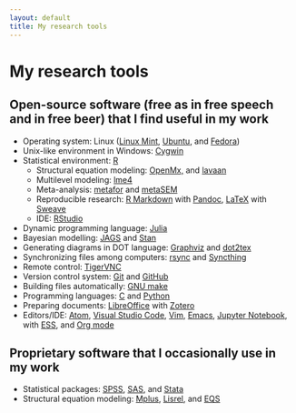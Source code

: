 ```yaml
---
layout: default
title: My research tools
---
```


My research tools
======================

## Open-source software (free as in free speech and in free beer) that I find useful in my work

* Operating system: Linux ([Linux Mint](http://linuxmint.com/), [Ubuntu](https://www.ubuntu.com/), and [Fedora](http://fedoraproject.org/))
* Unix-like environment in Windows: [Cygwin](http://www.cygwin.com/)
* Statistical environment: [R](http://www.r-project.org/)
    + Structural equation modeling: [OpenMx,](http://openmx.psyc.virginia.edu/) and
[lavaan](http://lavaan.ugent.be/)
    + Multilevel modeling: [lme4](http://cran.r-project.org/web/packages/lme4/)
    + Meta-analysis: [metafor](http://www.metafor-project.org/) and [metaSEM](https://cran.r-project.org/web/packages/metaSEM/index.html)
    + Reproducible research: [R Markdown](http://rmarkdown.rstudio.com/) with [Pandoc](http://johnmacfarlane.net/pandoc/), [LaTeX](http://www.latex-project.org/) with [Sweave](http://www.stat.uni-muenchen.de/~leisch/Sweave/)
    + IDE: [RStudio](http://rstudio.org/)
* Dynamic programming language: [Julia](http://julialang.org/)
* Bayesian modelling: [JAGS](http://mcmc-jags.sourceforge.net/) and [Stan](http://mc-stan.org/)
* Generating diagrams in DOT language: [Graphviz](http://graphviz.org/) and [dot2tex](http://www.ctan.org/pkg/dot2tex)
* Synchronizing files among computers: [rsync](http://rsync.samba.org/) and [Syncthing](https://syncthing.net/)
* Remote control: [TigerVNC](http://tigervnc.org/)
* Version control system: [Git](http://git-scm.com/) and [GitHub](https://github.com/mikewlcheung)
* Building files automatically: [GNU make](http://www.gnu.org/software/make/)
* Programming languages: [C](http://gcc.gnu.org/) and [Python](https://www.python.org/)
* Preparing documents: [LibreOffice](http://www.libreoffice.org/) with [Zotero](http://www.zotero.org/)
* Editors/IDE: [Atom](https://atom.io/), [Visual Studio Code](https://code.visualstudio.com/), [Vim](http://www.vim.org/), [Emacs](http://www.gnu.org/software/emacs/), [Jupyter Notebook](http://jupyter.org/), with [ESS](http://ess.r-project.org/), and [Org mode](http://orgmode.org/)

## Proprietary software that I occasionally use in my work
* Statistical packages: [SPSS](http://www-01.ibm.com/software/analytics/spss/), [SAS](http://www.sas.com/), and [Stata](http://www.stata.com/)
* Structural equation modeling: [Mplus](http://www.statmodel.com/), [Lisrel](http://www.ssicentral.com/lisrel/), and [EQS](http://www.mvsoft.com/)
